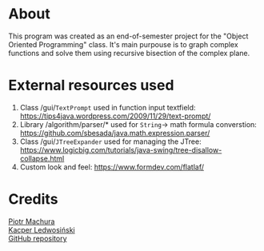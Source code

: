 # About

This program was created as an end-of-semester project for the "Object Oriented Programming" class. It's main purpouse is to graph complex functions and solve them using recursive bisection of the complex plane.

# External resources used

1. Class /gui/`TextPrompt` used in function input textfield: https://tips4java.wordpress.com/2009/11/29/text-prompt/
2. Library /algorithm/parser/* used for `String`-> math formula converstion: https://github.com/sbesada/java.math.expression.parser/
3. Class /gui/`JTreeExpander` used for managing the JTree: https://www.logicbig.com/tutorials/java-swing/tree-disallow-collapse.html
4. Custom look and feel: https://www.formdev.com/flatlaf/

# Credits
[Piotr Machura](https://github.com/piotrmachura16) \
[Kacper Ledwosiński](https://github.com/kapipapi) \
[GitHub repository](https://github.com/piotrmachura16/complex-solver-java)

